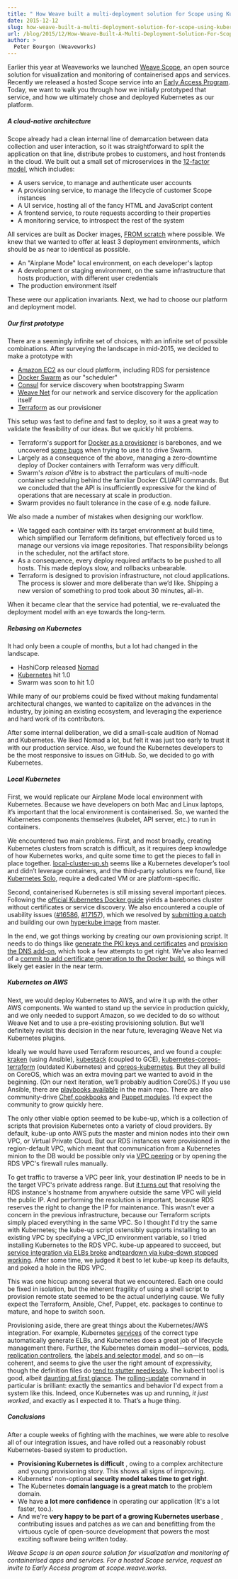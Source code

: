 ```yaml
---
title: " How Weave built a multi-deployment solution for Scope using Kubernetes "
date: 2015-12-12
slug: how-weave-built-a-multi-deployment-solution-for-scope-using-kubernetes
url: /blog/2015/12/How-Weave-Built-A-Multi-Deployment-Solution-For-Scope-Using-Kubernetes
author: >
  Peter Bourgon (Weaveworks)
---
```


Earlier this year at Weaveworks we launched [Weave Scope](http://weave.works/product/scope/index.html), an open source solution for visualization and monitoring of containerised apps and services. Recently we released a hosted Scope service into an [Early Access Program](http://blog.weave.works/2015/10/08/weave-the-fastest-path-to-docker-on-amazon-ec2-container-service/). Today, we want to walk you through how we initially prototyped that service, and how we ultimately chose and deployed Kubernetes as our platform.  


##### A cloud-native architecture&nbsp;

Scope already had a clean internal line of demarcation between data collection and user interaction, so it was straightforward to split the application on that line, distribute probes to customers, and host frontends in the cloud. We built out a small set of microservices in the [12-factor model](http://12factor.net/), which includes:  


* A users service, to manage and authenticate user accounts&nbsp;
* A provisioning service, to manage the lifecycle of customer Scope instances&nbsp;
* A UI service, hosting all of the fancy HTML and JavaScript content&nbsp;
* A frontend service, to route requests according to their properties&nbsp;
* A monitoring service, to introspect the rest of the system&nbsp;



All services are built as Docker images, [FROM scratch](https://medium.com/@kelseyhightower/optimizing-docker-images-for-static-binaries-b5696e26eb07#.qqjkud6i0) where possible. We knew that we wanted to offer at least 3 deployment environments, which should be as near to identical as possible.&nbsp;


* An "Airplane Mode" local environment, on each developer's laptop&nbsp;
* A development or staging environment, on the same infrastructure that hosts production, with different user credentials&nbsp;
* The production environment itself&nbsp;



These were our application invariants. Next, we had to choose our platform and deployment model.  


##### Our first prototype&nbsp;
There are a seemingly infinite set of choices, with an infinite set of possible combinations. After surveying the landscape in mid-2015, we decided to make a prototype with  


* [Amazon EC2](https://aws.amazon.com/ec2/) as our cloud platform, including RDS for persistence&nbsp;
* [Docker Swarm](https://docs.docker.com/swarm/) as our "scheduler"&nbsp;
* [Consul](https://consul.io/) for service discovery when bootstrapping Swarm&nbsp;
* [Weave Net](https://www.weave.works/oss/net/) for our network and service discovery for the application itself&nbsp;
* [Terraform](https://terraform.io/) as our provisioner&nbsp;



This setup was fast to define and fast to deploy, so it was a great way to validate the feasibility of our ideas. But we quickly hit problems.&nbsp;



* Terraform's support for [Docker as a provisioner](https://terraform.io/docs/providers/docker) is barebones, and we uncovered [some bugs](https://github.com/hashicorp/terraform/issues/3526) when trying to use it to drive Swarm.&nbsp;
* Largely as a consequence of the above, managing a zero-downtime deploy of Docker containers with Terraform was very difficult.&nbsp;
* Swarm's _raison d'être_ is to abstract the particulars of multi-node container scheduling behind the familiar Docker CLI/API commands. But we concluded that the API is insufficiently expressive for the kind of operations that are necessary at scale in production.&nbsp;
* Swarm provides no fault tolerance in the case of e.g. node failure.&nbsp;



We also made a number of mistakes when designing our workflow.  


* We tagged each container with its target environment at build time, which simplified our Terraform definitions, but effectively forced us to manage our versions via image repositories. That responsibility belongs in the scheduler, not the artifact store.&nbsp;
* As a consequence, every deploy required artifacts to be pushed to all hosts. This made deploys slow, and rollbacks unbearable.&nbsp;
* Terraform is designed to provision infrastructure, not cloud applications. The process is slower and more deliberate than we’d like. Shipping a new version of something to prod took about 30 minutes, all-in.&nbsp;



When it became clear that the service had potential, we re-evaluated the deployment model with an eye towards the long-term.  


##### Rebasing on Kubernetes&nbsp;
It had only been a couple of months, but a lot had changed in the landscape.  


* HashiCorp released [Nomad](https://nomadproject.io/)&nbsp;
* [Kubernetes](https://kubernetes.io/) hit 1.0&nbsp;
* Swarm was soon to hit 1.0&nbsp;



While many of our problems could be fixed without making fundamental architectural changes, we wanted to capitalize on the advances in the industry, by joining an existing ecosystem, and leveraging the experience and hard work of its contributors.&nbsp;  

After some internal deliberation, we did a small-scale audition of Nomad and Kubernetes. We liked Nomad a lot, but felt it was just too early to trust it with our production service. Also, we found the Kubernetes developers to be the most responsive to issues on GitHub. So, we decided to go with Kubernetes.  


##### Local Kubernetes&nbsp;

First, we would replicate our Airplane Mode local environment with Kubernetes. Because we have developers on both Mac and Linux laptops, it’s important that the local environment is containerised. So, we wanted the Kubernetes components themselves (kubelet, API server, etc.) to run in containers.  

We encountered two main problems. First, and most broadly, creating Kubernetes clusters from scratch is difficult, as it requires deep knowledge of how Kubernetes works, and quite some time to get the pieces to fall in place together. [local-cluster-up.sh](http://local-cluster-up.sh/) seems like a Kubernetes developer’s tool and didn’t leverage containers, and the third-party solutions we found, like [Kubernetes Solo](https://github.com/rimusz/coreos-osx-kubernetes-solo), require a dedicated VM or are platform-specific.  

Second, containerised Kubernetes is still missing several important pieces. Following the [official Kubernetes Docker guide](https://github.com/kubernetes/kubernetes/blob/master/docs/getting-started-guides/docker.md) yields a barebones cluster without certificates or service discovery. We also encountered a couple of usability issues ([#16586](https://github.com/kubernetes/kubernetes/issues/16586), [#17157](https://github.com/kubernetes/kubernetes/issues/17157)), which we resolved by [submitting a patch](https://github.com/kubernetes/kubernetes/pull/17159) and building our own [hyperkube image](https://hub.docker.com/r/2opremio/hyperkube/) from master.  

In the end, we got things working by creating our own provisioning script. It needs to do things like [generate the PKI keys and certificates](https://github.com/kubernetes/kubernetes/blob/master/docs/admin/authentication.md#creating-certificates) and [provision the DNS add-on](https://github.com/kubernetes/kubernetes/tree/master/cluster/addons/dns), which took a few attempts to get right. We’ve also learned of a [commit to add certificate generation to the Docker build](https://github.com/kubernetes/kubernetes/commit/ce90b83689f08cb5ebb6b632dab7f95a48060425), so things will likely get easier in the near term.  


##### Kubernetes on AWS&nbsp;

Next, we would deploy Kubernetes to AWS, and wire it up with the other AWS components. We wanted to stand up the service in production quickly, and we only needed to support Amazon, so we decided to do so without Weave Net and to use a pre-existing provisioning solution. But we’ll definitely revisit this decision in the near future, leveraging Weave Net via Kubernetes plugins.  

Ideally we would have used Terraform resources, and we found a couple: [kraken](https://github.com/Samsung-AG/kraken) (using Ansible), [kubestack](https://github.com/kelseyhightower/kubestack) (coupled to GCE), [kubernetes-coreos-terraform](https://github.com/bakins/kubernetes-coreos-terraform) (outdated Kubernetes) and [coreos-kubernetes](https://github.com/coreos/coreos-kubernetes). But they all build on CoreOS, which was an extra moving part we wanted to avoid in the beginning. (On our next iteration, we’ll probably audition CoreOS.) If you use Ansible, there are [playbooks available](https://github.com/kubernetes/contrib/tree/master/ansible) in the main repo. There are also community-drive [Chef cookbooks](https://github.com/evilmartians/chef-kubernetes) and [Puppet modules](https://forge.puppetlabs.com/cristifalcas/kubernetes). I’d expect the community to grow quickly here.  

The only other viable option seemed to be kube-up, which is a collection of scripts that provision Kubernetes onto a variety of cloud providers. By default, kube-up onto AWS puts the master and minion nodes into their own VPC, or Virtual Private Cloud. But our RDS instances were provisioned in the region-default VPC, which meant that communication from a Kubernetes minion to the DB would be possible only via [VPC peering](http://ben.straub.cc/2015/08/19/kubernetes-aws-vpc-peering/) or by opening the RDS VPC's firewall rules manually.  

To get traffic to traverse a VPC peer link, your destination IP needs to be in the target VPC's private address range. But [it turns out](https://forums.aws.amazon.com/thread.jspa?messageID=681125) that resolving the RDS instance's hostname from anywhere outside the same VPC will yield the public IP. And performing the resolution is important, because RDS reserves the right to change the IP for maintenance. This wasn't ever a concern in the previous infrastructure, because our Terraform scripts simply placed everything in the same VPC. So I thought I'd try the same with Kubernetes; the kube-up script ostensibly supports installing to an existing VPC by specifying a VPC\_ID environment variable, so I tried installing Kubernetes to the RDS VPC. kube-up appeared to succeed, but [service integration via ELBs broke](https://github.com/kubernetes/kubernetes/issues/17647) and[teardown via kube-down stopped working](https://github.com/kubernetes/kubernetes/issues/17219). After some time, we judged it best to let kube-up keep its defaults, and poked a hole in the RDS VPC.  

This was one hiccup among several that we encountered. Each one could be fixed in isolation, but the inherent fragility of using a shell script to provision remote state seemed to be the actual underlying cause. We fully expect the Terraform, Ansible, Chef, Puppet, etc. packages to continue to mature, and hope to switch soon.  

Provisioning aside, there are great things about the Kubernetes/AWS integration. For example, Kubernetes [services](http://kubernetes.io/v1.1/docs/user-guide/services.html) of the correct type automatically generate ELBs, and Kubernetes does a great job of lifecycle management there. Further, the Kubernetes domain model—services, [pods](http://kubernetes.io/v1.1/docs/user-guide/pods.html), [replication controllers](http://kubernetes.io/v1.1/docs/user-guide/replication-controller.html), the [labels and selector model](http://kubernetes.io/v1.1/docs/user-guide/labels.html), and so on—is coherent, and seems to give the user the right amount of expressivity, though the definition files do [tend to stutter needlessly](https://github.com/kubernetes/kubernetes/blob/643cb7a1c7499df4e569f4f0fbd3b18c0c4e63ce/examples/guestbook/redis-master-controller.yaml). The kubectl tool is good, albeit [daunting at first glance](http://i.imgur.com/nEyTWej.png). The [rolling-update](http://kubernetes.io/v1.1/docs/user-guide/update-demo/README.html) command in particular is brilliant: exactly the semantics and behavior I'd expect from a system like this. Indeed, once Kubernetes was up and running, _it just worked_, and exactly as I expected it to. That’s a huge thing.  


##### Conclusions&nbsp;

After a couple weeks of fighting with the machines, we were able to resolve all of our integration issues, and have rolled out a reasonably robust Kubernetes-based system to production.  


* **Provisioning Kubernetes is difficult** , owing to a complex architecture and young provisioning story. This shows all signs of improving.&nbsp;
* Kubernetes’ non-optional **security model takes time to get right**.&nbsp;
* The Kubernetes **domain language is a great match** to the problem domain.&nbsp;
* We have **a lot more confidence** in operating our application (It's a lot faster, too.).&nbsp;
* And we're **very happy to be part of a growing Kubernetes userbase** , contributing issues and patches as we can and benefitting from the virtuous cycle of open-source development that powers the most exciting software being written today.&nbsp;

_Weave Scope is an open source solution for visualization and monitoring of containerised apps and services. For a hosted Scope service, request an invite to Early Access program at scope.weave.works._
